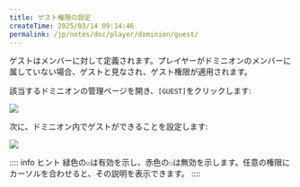 ```yaml
---
title: ゲスト権限の設定
createTime: 2025/03/14 09:14:46
permalink: /jp/notes/doc/player/dominion/guest/
---
```


ゲストはメンバーに対して定義されます。プレイヤーがドミニオンのメンバーに属していない場合、ゲストと見なされ、ゲスト権限が適用されます。

該当するドミニオンの管理ページを開き、`[GUEST]`をクリックします:

![](/player/dominion/guest/1.png)

次に、ドミニオン内でゲストができることを設定します:

![](/player/dominion/guest/2.png)

:::: info ヒント
緑色の`☑`は有効を示し、赤色の`☐`は無効を示します。任意の権限にカーソルを合わせると、その説明を表示できます。
::::
